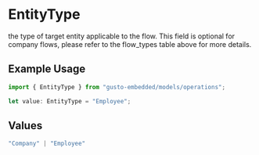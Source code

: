 # EntityType

the type of target entity applicable to the flow. This field is optional for company flows, please refer to the flow_types table above for more details.

## Example Usage

```typescript
import { EntityType } from "gusto-embedded/models/operations";

let value: EntityType = "Employee";
```

## Values

```typescript
"Company" | "Employee"
```